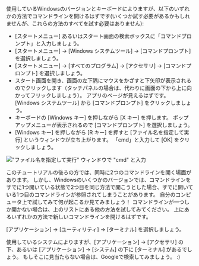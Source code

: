 
<!--sec data-title="Opening: Windows" data-id="windows_prompt" data-collapse=true ces-->

使用しているWindowsのバージョンとキーボードによりますが、以下のいずれかの方法でコマンドラインを開けるはずです(いくつか試す必要があるかもしれませんが、これらの方法のすべてを試す必要はありません):

- [スタートメニュー] あるいはスタート画面の検索ボックスに「コマンドプロンプト」と入力しましょう。
- [スタートメニュー] → [Windows システムツール] → [コマンドプロンプト] を選択しましょう。
- [スタートメニュー] → [すべてのプログラム] → [アクセサリ] → [コマンドプロンプト] を選択しましょう。
- スタート画面を開き、画面の左下隅にマウスをかざすと下矢印が表示されるのでクリックします（タッチパネルの場合は、代わりに画面の下から上に向かってフリックしましょう）。 アプリのページが見えるはずです。 [Windows システムツール] から [コマンドプロンプト] をクリックしましょう。
- キーボードの [Windows キー] を押しながら [X キー] を押します。 ポップアップメニューが表示されるので [コマンドプロンプト] を選択しましょう。
- [Windows キー] を押しながら [R キー] を押すと [ファイル名を指定して実行] というウィンドウが立ち上がります。 「cmd」と入力して [OK] をクリックしましょう。

!["ファイル名を指定して実行" ウィンドウで "cmd" と入力](../python_installation/images/windows-plus-r.png)

このチュートリアルの後ろの方では、同時に2つのコマンドラインを開く場面があります。 しかし、Windowsのいくつかのバージョンでは、コマンドラインをすでに1つ開いている状態で2つ目を同じ方法で開こうとした場合、すでに開いている1つ目のコマンドラインが参照されてしまうことがあります。 自分のコンピュータ上で試してみて何が起こるか見てみましょう！ コマンドラインが一つしか開かない場合は、上のリストにある他の方法を試してみてください。 上にあるいずれかの方法で新しいコマンドラインを開けるはずです。

<!--endsec-->

<!--sec data-title="Opening: OS X" data-id="OSX_prompt" data-collapse=true ces-->

[アプリケーション] → [ユーティリティ] → [ターミナル] を選択しましょう。

<!--endsec-->

<!--sec data-title="Opening: Linux" data-id="linux_prompt" data-collapse=true ces-->

使用しているシステムによりますが、[アプリケーション] → [アクセサリ] の下、あるいは [アプリケーション] → [システム] の下に [ターミナル] があるでしょう。 もしそこに見当たらない場合は、Googleで検索してみましょう。 :)

<!--endsec-->
